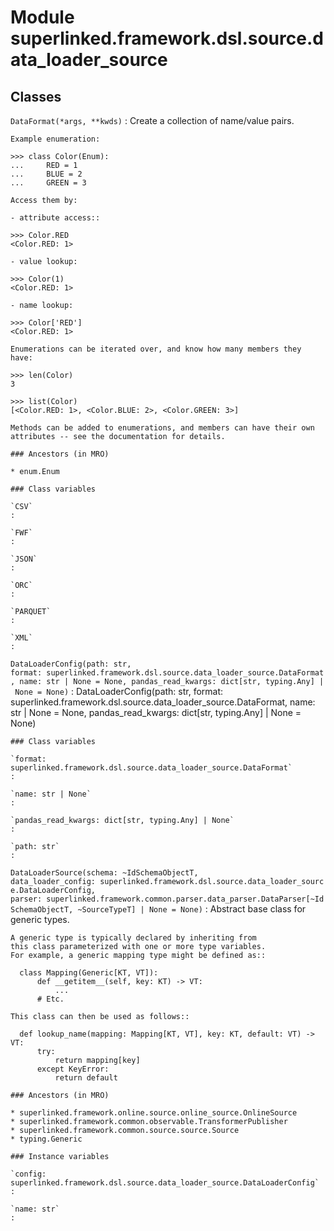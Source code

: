 Module superlinked.framework.dsl.source.data_loader_source
==========================================================

Classes
-------

`DataFormat(*args, **kwds)`
:   Create a collection of name/value pairs.
    
    Example enumeration:
    
    >>> class Color(Enum):
    ...     RED = 1
    ...     BLUE = 2
    ...     GREEN = 3
    
    Access them by:
    
    - attribute access::
    
    >>> Color.RED
    <Color.RED: 1>
    
    - value lookup:
    
    >>> Color(1)
    <Color.RED: 1>
    
    - name lookup:
    
    >>> Color['RED']
    <Color.RED: 1>
    
    Enumerations can be iterated over, and know how many members they have:
    
    >>> len(Color)
    3
    
    >>> list(Color)
    [<Color.RED: 1>, <Color.BLUE: 2>, <Color.GREEN: 3>]
    
    Methods can be added to enumerations, and members can have their own
    attributes -- see the documentation for details.

    ### Ancestors (in MRO)

    * enum.Enum

    ### Class variables

    `CSV`
    :

    `FWF`
    :

    `JSON`
    :

    `ORC`
    :

    `PARQUET`
    :

    `XML`
    :

`DataLoaderConfig(path: str, format: superlinked.framework.dsl.source.data_loader_source.DataFormat, name: str | None = None, pandas_read_kwargs: dict[str, typing.Any] | None = None)`
:   DataLoaderConfig(path: str, format: superlinked.framework.dsl.source.data_loader_source.DataFormat, name: str | None = None, pandas_read_kwargs: dict[str, typing.Any] | None = None)

    ### Class variables

    `format: superlinked.framework.dsl.source.data_loader_source.DataFormat`
    :

    `name: str | None`
    :

    `pandas_read_kwargs: dict[str, typing.Any] | None`
    :

    `path: str`
    :

`DataLoaderSource(schema: ~IdSchemaObjectT, data_loader_config: superlinked.framework.dsl.source.data_loader_source.DataLoaderConfig, parser: superlinked.framework.common.parser.data_parser.DataParser[~IdSchemaObjectT, ~SourceTypeT] | None = None)`
:   Abstract base class for generic types.
    
    A generic type is typically declared by inheriting from
    this class parameterized with one or more type variables.
    For example, a generic mapping type might be defined as::
    
      class Mapping(Generic[KT, VT]):
          def __getitem__(self, key: KT) -> VT:
              ...
          # Etc.
    
    This class can then be used as follows::
    
      def lookup_name(mapping: Mapping[KT, VT], key: KT, default: VT) -> VT:
          try:
              return mapping[key]
          except KeyError:
              return default

    ### Ancestors (in MRO)

    * superlinked.framework.online.source.online_source.OnlineSource
    * superlinked.framework.common.observable.TransformerPublisher
    * superlinked.framework.common.source.source.Source
    * typing.Generic

    ### Instance variables

    `config: superlinked.framework.dsl.source.data_loader_source.DataLoaderConfig`
    :

    `name: str`
    :